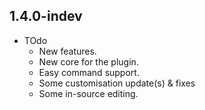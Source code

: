 ## 1.4.0-indev
* TOdo
    * New features.
    * New core for the plugin.
    * Easy command support.
    * Some customisation update(s) & fixes
    * Some in-source editing.